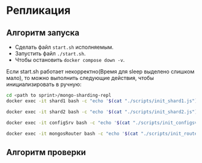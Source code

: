 # Репликация

## Алгоритм запуска

- Сделать файл `start.sh` исполняемым.
- Запустить файл `./start.sh`.
- Чтобы остановить `docker compose down -v`.

Если start.sh работает некорректно(Время для sleep выделено слишком мало), то можно выполнить следующие действия, чтобы инициализировать в ручную:

```bash
cd <path to sprint>/mongo-sharding-repl
docker exec -it shard1 bash -c "echo '$(cat "./scripts/init_shard1.js")' | mongosh --port 27018"

docker exec -it shard2 bash -c "echo '$(cat "./scripts/init_shard2.js")' | mongosh --port 27019"

docker exec -it configSrv bash -c "echo '$(cat "./scripts/init_configsvr.js")' | mongosh --port 27017"

docker exec -it mongosRouter bash -c "echo '$(cat "./scripts/init_router.js")' | mongosh --port 27020"


```

## Алгоритм проверки
